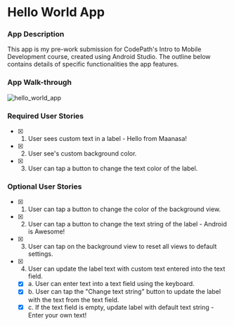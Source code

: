 # Hello World App
### App Description
This app is my pre-work submission for CodePath's Intro to Mobile Development course, created using Android Studio. The outline below contains details of specific functionalities the app features.

### App Walk-through
![hello_world_app](https://user-images.githubusercontent.com/83052527/145142825-a9778ee9-8952-4bd3-812c-8c6300eb6492.gif)

### Required User Stories
- [x] 1. User sees custom text in a label - Hello from Maanasa!
- [x] 2. User see's custom background color.
- [x] 3. User can tap a button to change the text color of the label.

### Optional User Stories
- [x] 1. User can tap a button to change the color of the background view.  
- [x] 2. User can tap a button to change the text string of the label - Android is Awesome!  
- [x] 3. User can tap on the background view to reset all views to default settings.  
- [x] 4. User can update the label text with custom text entered into the text field.  
   - [x] a. User can enter text into a text field using the keyboard.  
   - [x] b. User can tap the "Change text string" button to update the label with the text from the text field.  
   - [x] c. If the text field is empty, update label with default text string - Enter your own text!
